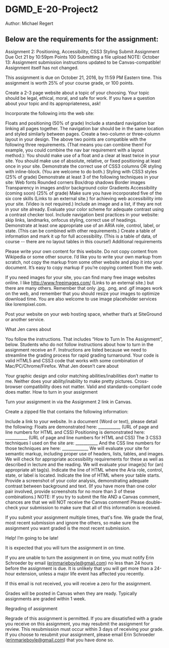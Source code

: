 # DGMD_E-20-Project2
Author: Michael Regert

Below are the requirements for the assignment:
-----------------------------

Assignment 2: Positioning, Accessibility, CSS3 Styling
 Submit Assignment
Due Oct 21 by 10:59pm  Points 100  Submitting a file upload
NOTE: October 13: Assignment submission instructions updated to be Canvas-compatible! Assignment itself has not changed.

This assignment is due on October 21, 2016, by 11:59 PM Eastern time. This assignment is worth 25% of your course grade, or 100 points.

Create a 2-3 page website about a topic of your choosing. Your topic should be legal, ethical, moral, and safe for work. If you have a question about your topic and its appropriateness, ask!

Incorporate the following into the web site:

Floats and positioning (50% of grade)
Include a standard navigation bar linking all pages together. The navigation bar should be in the same location and styled similarly between pages.
Create a two-column or three-column layout in your design.
The above two points are compatible with the following three requirements. (That means you can combine them! For example, you could combine the nav bar requirement with a layout method.):
You should make use of a float and a clear at least twice in your site.
You should make use of absolute, relative, or fixed positioning at least once in your site.
Demonstrate the correct use of CSS3 columns OR styling with inline-block. (You are welcome to do both.)
Styling with CSS3 styles (25% of grade)
Demonstrate at least 3 of the following techniques in your site:
Web fonts
Rounded corners
Box/drop shadows
Border images
Transparency in images and/or background color
Gradients
Accessibility (coming soon) (25% of grade)
Make sure you have incorporated five of the six core skills (Links to an external site.) for achieving web accessibility into your site. (Video is not required.) Include an image and a list, if they are not in your site already. Evaluate your color scheme for adequate contrast using a contrast checker tool.
Include navigation best practices in your website: skip links, landmarks, onfocus styling, correct use of headings.
Demonstrate at least one appropriate use of an ARIA role, control, label, or state. (This can be combined with other requirements.)
Create a table of information and mark it up for full accessibility. (This is a table of data, of course -- there are no layout tables in this course!)
Additional requirements

Please write your own content for this website. Do not copy content from Wikipedia or some other source. I’d like you to write your own markup from scratch, not copy the markup from some other website and plop it into your document. It’s easy to copy markup if you’re copying content from the web.

If you need images for your site, you can find many free image websites online. I like http://www.freeimages.com/ (Links to an external site.) but there are many others. Remember that only .jpg, .png, and .gif images work on the web, and remember that you should resize your images to optimize download time. You are also welcome to use image placeholder services like lorempixel.com.

Post your website on your web hosting space, whether that’s at SiteGround or another service.

What Jen cares about

You follow the instructions. That includes “How to Turn In The Assignment”, below. Students who do not follow instructions about how to turn in the assignment receive an F. Instructions are listed because we need to streamline the grading process for rapid grading turnaround.
Your code is valid HTML5 and CSS3 code that works with some combination of Mac/PC/Chrome/Firefox.
What Jen doesn’t care about

Your graphic design and color matching abilities/inabilities don’t matter to me. Neither does your ability/inability to make pretty pictures.
Cross-browser compatibility does not matter. Valid and standards-compliant code does matter.
How to turn in your assignment

Turn your assignment in via the Assignment 2 link in Canvas.

Create a zipped file that contains the following information:

Include a link to your website.
In a document (Word or text), please detail the following:
Floats are demonstrated here: ___________ (URL of page and line numbers for HTML and CSS)
Positioning is demonstrated here: ___________ (URL of page and line numbers for HTML and CSS)
The 3 CSS3 techniques I used on the site are: ___________ And the CSS line numbers for those techniques are here: _____________
We will evaluate your site for semantic markup, including proper use of headers, lists, tables, and images. We will check for appropriate accessibility requirements for these as well as described in lecture and the reading.
We will evaluate your image(s) for (an) appropriate alt tag(s).
Indicate the line of HTML where the Aria role, control, state, or label is located.
Indicate the line of HTML where your table starts.
Provide a screenshot of your color analysis, demonstrating adequate contrast between background and text. (If you have more than one color pair involved, provide screenshots for no more than 3 of these combinations.)
NOTE: If you try to submit the file AND a Canvas comment, chances are that we will NOT receive the Canvas comment! Please double-check your submission to make sure that all of this information is received.

If you submit your assignment multiple times, that's fine. We grade the final, most recent submission and ignore the others, so make sure the assignment you want graded is the most recent submission.

Help! I’m going to be late!

It is expected that you will turn the assignment in on time.

If you are unable to turn the assignment in on time, you must notify Erin Schroeder by email (erinmarieboyle@gmail.com) no less than 24 hours before the assignment is due. It is unlikely that you will get more than a 24-hour extension, unless a major life event has affected you recently.

If this email is not received, you will receive a zero for the assignment.  

Grades will be posted in Canvas when they are ready. Typically assignments are graded within 1 week.

Regrading of assignment

Regrade of this assignment is permitted. If you are dissatisfied with a grade you receive on this assignment, you may resubmit the assignment for review. This resubmission must occur within 3 days of receiving your grade. If you choose to resubmit your assignment, please email Erin Schroeder (erinmarieboyle@gmail.com) that you have done so.
